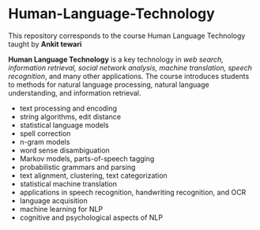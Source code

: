 # Human-Language-Technology
This repository corresponds to the course Human Language Technology taught by **Ankit tewari**


**Human Language Technology** is a key technology in *web search, information retrieval, social network analysis, machine translation, speech recognition*, and many other applications. The course introduces students to methods for natural language processing, natural language understanding, and information retrieval. 
- text processing and encoding
- string algorithms, edit distance
- statistical language models
- spell correction
- n-gram models
- word sense disambiguation
- Markov models, parts-of-speech tagging
- probabilistic grammars and parsing
- text alignment, clustering, text categorization
- statistical machine translation
- applications in speech recognition, handwriting recognition, and OCR
- language acquisition
- machine learning for NLP
- cognitive and psychological aspects of NLP
